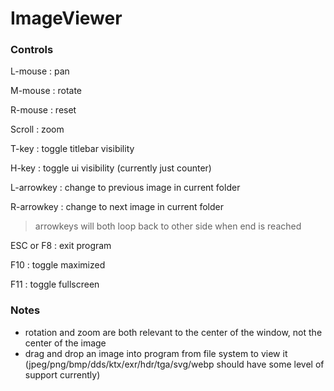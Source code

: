 # ImageViewer
 
### Controls
L-mouse : pan

M-mouse : rotate

R-mouse : reset

Scroll : zoom

T-key : toggle titlebar visibility

H-key : toggle ui visibility (currently just counter)

L-arrowkey : change to previous image in current folder

R-arrowkey : change to next image in current folder

> arrowkeys will both loop back to other side when end is reached

ESC or F8 : exit program

F10 : toggle maximized

F11 : toggle fullscreen

### Notes
- rotation and zoom are both relevant to the center of the window, not the center of the image
- drag and drop an image into program from file system to view it (jpeg/png/bmp/dds/ktx/exr/hdr/tga/svg/webp should have some level of support currently)

